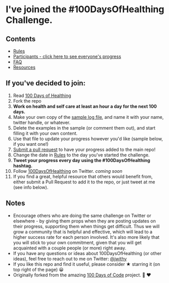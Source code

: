 # I've joined the #100DaysOfHealthing Challenge.

## Contents
* [Rules](rules.md)
* [Participants - click here to see everyone's progress](Participants)
* [FAQ](FAQ.md)
* [Resources](resources.md)

## If you've decided to join:
1. Read [100 Days of Healthing](https://medium.com/@jwithy/100-days-of-healthing-87b2ea71dba9)
2. Fork the repo
3. **Work on health and self care at least an hour a day for the next 100 days.**
4. Make your own copy of the [sample log file](sample-log.md), and name it with your name, twitter handle, or whatever.
5. Delete the examples in the sample (or comment them out), and start filling it with your own content.
6. Use that file to update your progress however you'd like (sample below, if you want one!)
7. [Submit a pull request](https://github.com/jwithington/100-days-of-healthing/pulls) to have your progress added to the main repo!
8. Change the date in [Rules](rules.md) to the day you've started the challenge.
9. **Tweet your progress every day using the #100DaysOfHealthing hashtag.**
10. Follow [100DaysOfHealthing](https://twitter.com/@100DaysHealth) on Twitter. *coming soon*
11. If you find a great, helpful resource that others would benefit from, either submit a Pull Request to add it to the repo, or just tweet at me (see info below).

## Notes

* Encourage others who are doing the same challenge on Twitter or elsewhere - by giving them props when they are posting updates on their progress, supporting them when things get difficult. Thus we will grow a community that is helpful and effective, which will lead to a higher success rate for each person involved. It's also more likely that you will stick to your own commitment, given that you will get acquainted with a couple people (or more) right away.
* If you have any questions or ideas about 100DaysOfHealthing (or other ideas), feel free to reach out to me on Twitter: [@jwithy](https://twitter.com/jwithy)
* If you like this repo and find it useful, please consider &#9733; starring it (on top right of the page) 😀
* Originally forked from the amazing [100 Days of Code](https://github.com/Kallaway/100-days-of-code) project. 🙌 ❤️
